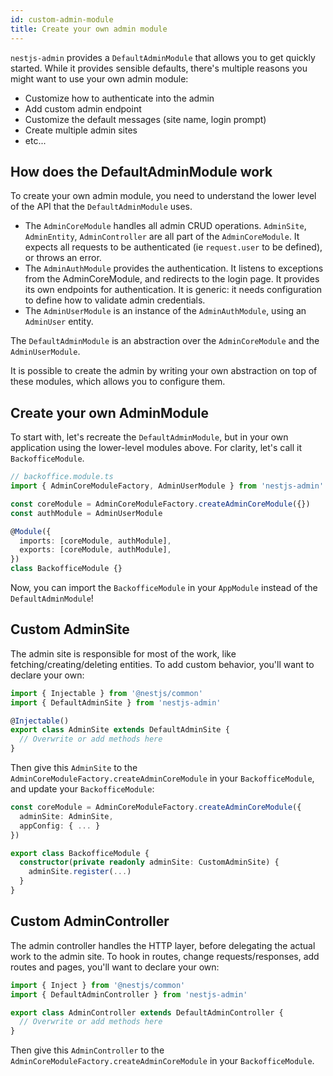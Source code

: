 ```yaml
---
id: custom-admin-module
title: Create your own admin module
---
```


`nestjs-admin` provides a `DefaultAdminModule` that allows you to get quickly started. While it provides sensible defaults, there's multiple reasons you might want to use your own admin module:

- Customize how to authenticate into the admin
- Add custom admin endpoint
- Customize the default messages (site name, login prompt)
- Create multiple admin sites
- etc...

## How does the DefaultAdminModule work

To create your own admin module, you need to understand the lower level of the API that the `DefaultAdminModule` uses.

- The `AdminCoreModule` handles all admin CRUD operations. `AdminSite`, `AdminEntity`, `AdminController` are all part of the `AdminCoreModule`. It expects all requests to be authenticated (ie `request.user` to be defined), or throws an error.
- The `AdminAuthModule` provides the authentication. It listens to exceptions from the AdminCoreModule, and redirects to the login page. It provides its own endpoints for authentication. It is generic: it needs configuration to define how to validate admin credentials.
- The `AdminUserModule` is an instance of the `AdminAuthModule`, using an `AdminUser` entity.

The `DefaultAdminModule` is an abstraction over the `AdminCoreModule` and the `AdminUserModule`.

It is possible to create the admin by writing your own abstraction on top of these modules, which allows you to configure them.

## Create your own AdminModule

To start with, let's recreate the `DefaultAdminModule`, but in your own application using the lower-level modules above. For clarity, let's call it `BackofficeModule`.

```ts
// backoffice.module.ts
import { AdminCoreModuleFactory, AdminUserModule } from 'nestjs-admin'

const coreModule = AdminCoreModuleFactory.createAdminCoreModule({})
const authModule = AdminUserModule

@Module({
  imports: [coreModule, authModule],
  exports: [coreModule, authModule],
})
class BackofficeModule {}
```

Now, you can import the `BackofficeModule` in your `AppModule` instead of the `DefaultAdminModule`!

## Custom AdminSite

The admin site is responsible for most of the work, like fetching/creating/deleting entities. To add custom behavior, you'll want to declare your own:

```ts
import { Injectable } from '@nestjs/common'
import { DefaultAdminSite } from 'nestjs-admin'

@Injectable()
export class AdminSite extends DefaultAdminSite {
  // Overwrite or add methods here
}
```

Then give this `AdminSite` to the `AdminCoreModuleFactory.createAdminCoreModule` in your `BackofficeModule`, and update your `BackofficeModule`:

```ts
const coreModule = AdminCoreModuleFactory.createAdminCoreModule({
  adminSite: AdminSite,
  appConfig: { ... }
})

export class BackofficeModule {
  constructor(private readonly adminSite: CustomAdminSite) {
    adminSite.register(...)
  }
}
```

## Custom AdminController

The admin controller handles the HTTP layer, before delegating the actual work to the admin site. To hook in routes, change requests/responses, add routes and pages, you'll want to declare your own:

```ts
import { Inject } from '@nestjs/common'
import { DefaultAdminController } from 'nestjs-admin'

export class AdminController extends DefaultAdminController {
  // Overwrite or add methods here
}
```

Then give this `AdminController` to the `AdminCoreModuleFactory.createAdminCoreModule` in your `BackofficeModule`.
